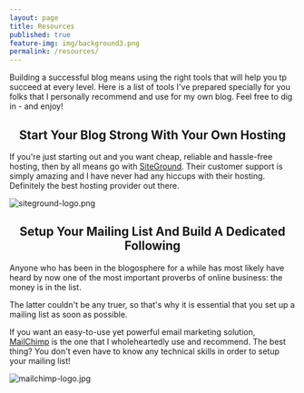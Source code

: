 ```yaml
---
layout: page
title: Resources
published: true
feature-img: img/background3.png
permalink: /resources/
---
```

Building a successful blog means using the right tools that will help you tp succeed at every level. Here is a list of tools I've prepared specially for you folks that I personally recommend and use for my own blog. Feel free to dig in - and enjoy!

<h2 style="text-align: center;">Start Your Blog Strong With Your Own Hosting</h2>

If you're just starting out and you want cheap, reliable and hassle-free hosting, then by all means go with <a href="https://www.siteground.com/go/typeblogger" target="_blank">SiteGround</a>. Their customer support is simply amazing and I have never had any hiccups with their hosting. Definitely the best hosting provider out there.

![siteground-logo.png]({{site.baseurl}}/img/siteground-logo.png)

<h2 style="text-align: center;">Setup Your Mailing List And Build A Dedicated Following</h2>

Anyone who has been in the blogosphere for a while has most likely have heard by now one of the most important proverbs of online business: the money is in the list.

The latter couldn't be any truer, so that's why it is essential that you set up a mailing list as soon as possible. 

If you want an easy-to-use yet powerful email marketing solution, <a href="https://mailchimp.com" target="_blank">MailChimp</a> is the one that I wholeheartedly use and recommend. The best thing? You don't even have to know any technical skills in order to setup your mailing list!

![mailchimp-logo.jpg]({{site.baseurl}}/img/mailchimp-logo.jpg)
